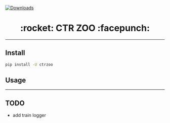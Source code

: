 [![Downloads](http://pepy.tech/badge/ctrzoo)](http://pepy.tech/project/ctrzoo)

<h1 align = "center">:rocket: CTR ZOO :facepunch:</h1>

---

## Install
```bash
pip install -U ctrzoo
```

## Usage


---
## TODO
- add train logger